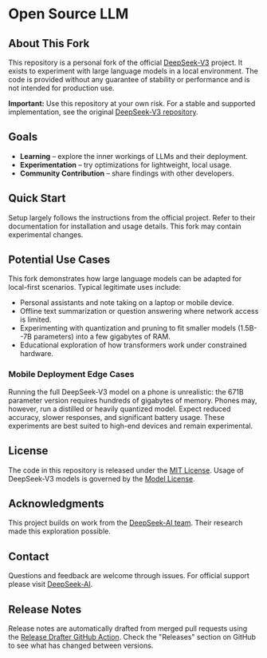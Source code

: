 # Open Source LLM

## About This Fork

This repository is a personal fork of the official [DeepSeek-V3](https://github.com/deepseek-ai/DeepSeek-V3) project. It exists to experiment with large language models in a local environment. The code is provided without any guarantee of stability or performance and is not intended for production use.

**Important:** Use this repository at your own risk. For a stable and supported implementation, see the original [DeepSeek-V3 repository](https://github.com/deepseek-ai/DeepSeek-V3).

## Goals

- **Learning** – explore the inner workings of LLMs and their deployment.
- **Experimentation** – try optimizations for lightweight, local usage.
- **Community Contribution** – share findings with other developers.

## Quick Start

Setup largely follows the instructions from the official project. Refer to their documentation for installation and usage details. This fork may contain experimental changes.

## Potential Use Cases

This fork demonstrates how large language models can be adapted for local-first scenarios. Typical legitimate uses include:

- Personal assistants and note taking on a laptop or mobile device.
- Offline text summarization or question answering where network access is limited.
- Experimenting with quantization and pruning to fit smaller models (1.5B--7B parameters) into a few gigabytes of RAM.
- Educational exploration of how transformers work under constrained hardware.

### Mobile Deployment Edge Cases

Running the full DeepSeek-V3 model on a phone is unrealistic: the 671B parameter version requires hundreds of gigabytes of memory. Phones may, however, run a distilled or heavily quantized model. Expect reduced accuracy, slower responses, and significant battery usage. These experiments are best suited to high-end devices and remain experimental.
## License

The code in this repository is released under the [MIT License](LICENSE-CODE). Usage of DeepSeek-V3 models is governed by the [Model License](LICENSE-MODEL).

## Acknowledgments

This project builds on work from the [DeepSeek-AI team](https://github.com/deepseek-ai). Their research made this exploration possible.

## Contact

Questions and feedback are welcome through issues. For official support please visit [DeepSeek-AI](https://www.deepseek.com/).

## Release Notes

Release notes are automatically drafted from merged pull requests using the [Release Drafter GitHub Action](https://github.com/marketplace/actions/release-drafter). Check the "Releases" section on GitHub to see what has changed between versions.
